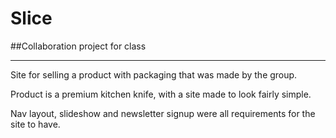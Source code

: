 <!-- @format -->

# Slice

##Collaboration project for class

---

Site for selling a product with packaging that was made by the group.

Product is a premium kitchen knife, with a site made to look fairly simple.

Nav layout, slideshow and newsletter signup were all requirements for the site to have.

